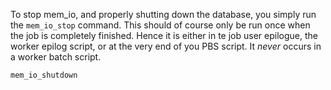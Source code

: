 To stop mem_io, and properly shutting down the database, you simply run the `mem_io_stop` command.  This should of course only be run once when the job is completely finished.  Hence it is either in te job user epilogue, the worker epilog script, or at the very end of you PBS script.  It *never* occurs in a worker batch script.
```
mem_io_shutdown
```
